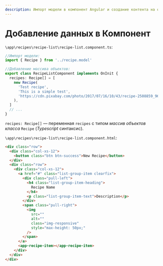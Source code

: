 ```yaml
---
description: Импорт модели в компонент Angular и создание контента на основе модели.
---
```


# Добавление данных в Компонент

`\app\recipes\recipe-list\recipe-list.component.ts`:

```typescript
//Импорт модели:
import { Recipe } from '../recipe.model'

//Добавление массива объектов:
export class RecipeListComponent implements OnInit {
  recipes: Recipe[] = [
    new Recipe(
      'Test recipe',
      'This is a simple test',
      'https://cdn.pixabay.com/photo/2017/07/16/10/43/recipe-2508859_960_720.jpg'
    ),
  ]
  // ...
}
```

`recipes: Recipe[]` — переменная `recipes` с типом _массив объектов класса_ `Recipe` (_Typescript_ синтаксис).

`\app\recipes\recipe-list\recipe-list.component.html`:

```html
<div class="row">
  <div class="col-xs-12">
    <button class="btn btn-success">New Recipe</button>
  </div>
  <div class="row">
    <div class="col-xs-12">
      <a href="#" class="list-group-item clearfix">
        <div class="pull-left">
          <h4 class="list-group-item-heading">
            Recipe Name
          </h4>
          <p class="list-group-item-text">Description</p>
        </div>
        <span class="pull-right">
          <img
            src=""
            alt=""
            class="img-responsive"
            style="max-height: 50px;"
          />
        </span>
      </a>
      <app-recipe-item></app-recipe-item>
    </div>
  </div>
</div>
```
